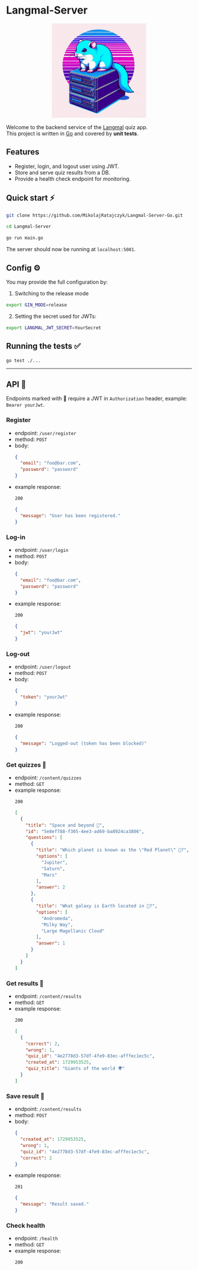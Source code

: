 # Langmal-Server
<p align="center">
    <img width="256" height="256" src="logo.jpg">
</p>

Welcome to the backend service of the [Langmal](https://github.com/MikolajRatajczyk/Langmal-Apple) quiz app.<br>
This project is written in [Go](https://go.dev/) and covered by **unit tests**.

## Features
- Register, login, and logout user using JWT.
- Store and serve quiz results from a DB.
- Provide a health check endpoint for monitoring.

## Quick start ⚡️
```sh
git clone https://github.com/MikolajRatajczyk/Langmal-Server-Go.git
```
```sh
cd Langmal-Server
```
```sh
go run main.go
```
The server should now be running at `localhost:5001`.

## Config ⚙️
You may provide the full configuration by:
1. Switching to the release mode
```sh
export GIN_MODE=release
```
2. Setting the secret used for JWTs:
```sh
export LANGMAL_JWT_SECRET=YourSecret
```

## Running the tests ✅
```sh
go test ./...
```

---

## API 🔌
Endpoints marked with 🔐 require a JWT in `Authorization` header, example: `Bearer yourJwt`.

### Register
- endpoint: `/user/register`
- method: `POST`
- body:
  ```json
  {
    "email": "foo@bar.com",
    "password": "password"
  }
  ```
- example response:
  ```
  200
  ```
  ```json
  {
    "message": "User has been registered."
  }
  ```
### Log-in
- endpoint: `/user/login`
- method: `POST`
- body:
  ```json
  {
    "email": "foo@bar.com",
    "password": "password"
  }
  ```
- example response:
  ```
  200
  ```
  ```json
  {
    "jwt": "yourJwt"
  }
  ```
### Log-out
- endpoint: `/user/logout`
- method: `POST`
- body:
  ```json
  {
    "token": "yourJwt"
  }
  ```
- example response:
  ```
  200
  ```
  ```json
  {
    "message": "Logged-out (token has been blocked)"
  }
  ```
### Get quizzes 🔐
- endpoint: `/content/quizzes`
- method: `GET`
- example response:
  ```
  200
  ```
  ```json
  [
    {
      "title": "Space and beyond 🚀",
      "id": "5e8ef788-f305-4ee3-ad69-ba8924ca3806",
      "questions": [
        {
          "title": "Which planet is known as the \"Red Planet\" 🔴?",
          "options": [
            "Jupiter",
            "Saturn",
            "Mars"
          ],
          "answer": 2
        },
        {
          "title": "What galaxy is Earth located in 🌌?",
          "options": [
            "Andromeda",
            "Milky Way",
            "Large Magellanic Cloud"
          ],
          "answer": 1
        }
      ]
    }
  ]
  ```
### Get results 🔐
- endpoint: `/content/results`
- method: `GET`
- example response:
  ```
  200
  ```
  ```json
  [
    {
      "correct": 2,
      "wrong": 1,
      "quiz_id": "4e2778d3-57df-4fe9-83ec-afffec1ec5c",
      "created_at": 1729953525,
      "quiz_title": "Giants of the world 🌍"
    }
  ]
  ```
### Save result 🔐
- endpoint: `/content/results`
- method: `POST`
- body:
  ```json
  {
    "created_at": 1729953525,
    "wrong": 1,
    "quiz_id": "4e2778d3-57df-4fe9-83ec-afffec1ec5c",
    "correct": 2
  }
  ```
- example response:
  ```
  201
  ```
  ```json
  {
    "message": "Result saved."
  }
  ```
### Check health
- endpoint: `/health`
- method: `GET`
- example response:
  ```
  200
  ```
